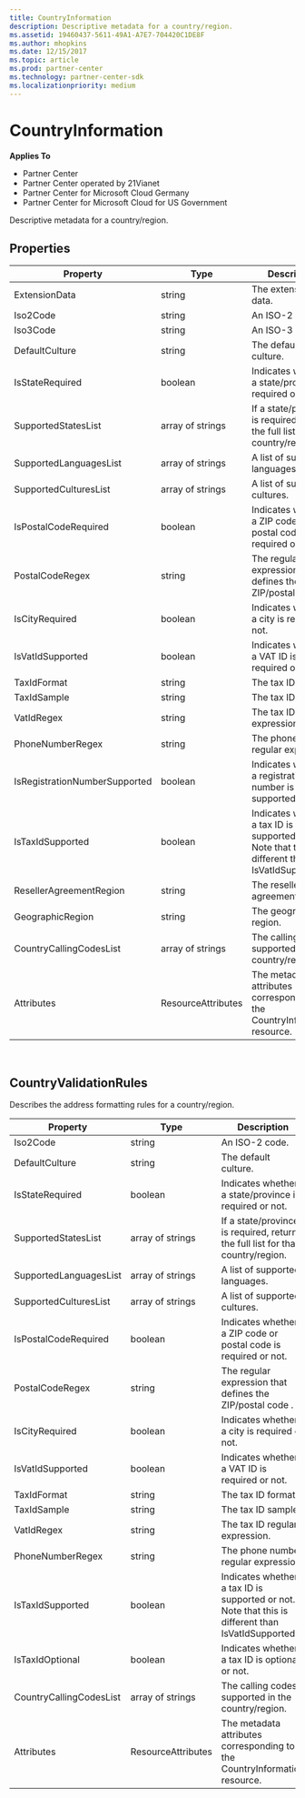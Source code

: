 ```yaml
---
title: CountryInformation
description: Descriptive metadata for a country/region.
ms.assetid: 19460437-5611-49A1-A7E7-704420C1DE8F
ms.author: mhopkins
ms.date: 12/15/2017
ms.topic: article
ms.prod: partner-center
ms.technology: partner-center-sdk
ms.localizationpriority: medium
---
```


# CountryInformation


**Applies To**

-   Partner Center
-   Partner Center operated by 21Vianet
-   Partner Center for Microsoft Cloud Germany
-   Partner Center for Microsoft Cloud for US Government

Descriptive metadata for a country/region.

## <span id="Properties"></span><span id="properties"></span><span id="PROPERTIES"></span>Properties


| Property                      | Type               | Description                                                                                        |
|-------------------------------|--------------------|----------------------------------------------------------------------------------------------------|
| ExtensionData                 | string             | The extension data.                                                                                |
| Iso2Code                      | string             | An ISO-2 code.                                                                                     |
| Iso3Code                      | string             | An ISO-3 code.                                                                                     |
| DefaultCulture                | string             | The default culture.                                                                               |
| IsStateRequired               | boolean            | Indicates whether a state/province is required or not.                                             |
| SupportedStatesList           | array of strings   | If a state/province is required, returns the full list for that country/region.                    |
| SupportedLanguagesList        | array of strings   | A list of supported languages.                                                                     |
| SupportedCulturesList         | array of strings   | A list of supported cultures.                                                                      |
| IsPostalCodeRequired          | boolean            | Indicates whether a ZIP code or postal code is required or not.                                    |
| PostalCodeRegex               | string             | The regular expression that defines the ZIP/postal code .                                          |
| IsCityRequired                | boolean            | Indicates whether a city is required or not.                                                       |
| IsVatIdSupported              | boolean            | Indicates whether a VAT ID is required or not.                                                     |
| TaxIdFormat                   | string             | The tax ID format.                                                                                 |
| TaxIdSample                   | string             | The tax ID sample.                                                                                 |
| VatIdRegex                    | string             | The tax ID regular expression.                                                                     |
| PhoneNumberRegex              | string             | The phone number regular expression.                                                               |
| IsRegistrationNumberSupported | boolean            | Indicates whether a registration number is supported or not.                                       |
| IsTaxIdSupported              | boolean            | Indicates whether a tax ID is supported or not. Note that this is different than IsVatIdSupported. |
| ResellerAgreementRegion       | string             | The reseller agreement region.                                                                     |
| GeographicRegion              | string             | The geographic region.                                                                             |
| CountryCallingCodesList       | array of strings   | The calling codes supported in the country/region.                                                 |
| Attributes                    | ResourceAttributes | The metadata attributes corresponding to the CountryInformation resource.                          |

 

## <span id="CountryValidationRules"></span><span id="countryvalidationrules"></span><span id="COUNTRYVALIDATIONRULES"></span>CountryValidationRules


Describes the address formatting rules for a country/region.

| Property                | Type               | Description                                                                                        |
|-------------------------|--------------------|----------------------------------------------------------------------------------------------------|
| Iso2Code                | string             | An ISO-2 code.                                                                                     |
| DefaultCulture          | string             | The default culture.                                                                               |
| IsStateRequired         | boolean            | Indicates whether a state/province is required or not.                                             |
| SupportedStatesList     | array of strings   | If a state/province is required, returns the full list for that country/region.                    |
| SupportedLanguagesList  | array of strings   | A list of supported languages.                                                                     |
| SupportedCulturesList   | array of strings   | A list of supported cultures.                                                                      |
| IsPostalCodeRequired    | boolean            | Indicates whether a ZIP code or postal code is required or not.                                    |
| PostalCodeRegex         | string             | The regular expression that defines the ZIP/postal code .                                          |
| IsCityRequired          | boolean            | Indicates whether a city is required or not.                                                       |
| IsVatIdSupported        | boolean            | Indicates whether a VAT ID is required or not.                                                     |
| TaxIdFormat             | string             | The tax ID format.                                                                                 |
| TaxIdSample             | string             | The tax ID sample.                                                                                 |
| VatIdRegex              | string             | The tax ID regular expression.                                                                     |
| PhoneNumberRegex        | string             | The phone number regular expression.                                                               |
| IsTaxIdSupported        | boolean            | Indicates whether a tax ID is supported or not. Note that this is different than IsVatIdSupported. |
| IsTaxIdOptional         | boolean            | Indicates whether a tax ID is optional or not.                                                     |
| CountryCallingCodesList | array of strings   | The calling codes supported in the country/region.                                                 |
| Attributes              | ResourceAttributes | The metadata attributes corresponding to the CountryInformation resource.                          |

 

 

 




